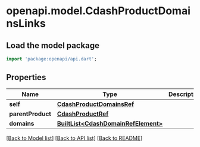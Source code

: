 # openapi.model.CdashProductDomainsLinks

## Load the model package
```dart
import 'package:openapi/api.dart';
```

## Properties
Name | Type | Description | Notes
------------ | ------------- | ------------- | -------------
**self** | [**CdashProductDomainsRef**](CdashProductDomainsRef.md) |  | [optional] 
**parentProduct** | [**CdashProductRef**](CdashProductRef.md) |  | [optional] 
**domains** | [**BuiltList&lt;CdashDomainRefElement&gt;**](CdashDomainRefElement.md) |  | [optional] 

[[Back to Model list]](../README.md#documentation-for-models) [[Back to API list]](../README.md#documentation-for-api-endpoints) [[Back to README]](../README.md)


